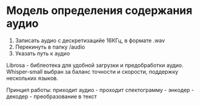 # Модель определения содержания аудио 

1. Записать аудио с дескретизацийе 16КГц, в формате .wav
2. Перекинуть в папку /audio
3. Указать путь к аудио

Librosa - библеотека для удобной загрузки и предобработки аудио.
Whisper-small выбран за баланс точности и скорости, поддержку нескольких языков.

Принцип работы: приходит аудио - проходит спектограмму - энкодер - декодер - преобразование в текст